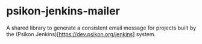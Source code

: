 # psikon-jenkins-mailer

A shared library to generate a consistent email message for projects built by the (Psikon Jenkins)[https://dev.psikon.org/jenkins] system.